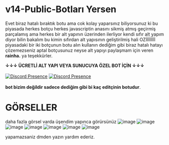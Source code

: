 
# v14-Public-Botları Yersen

Evet biraz hatalı bıraktık botu ama cok kolay yaparsınız biliyorsunuz ki bu piyasada herkes botçu herkes javascriptin anasını sikmiş atmış geçirmiş parçalamış ama herkes bir alt yapının üzerinden ilerliyor kendi sıfır alt yapım diyor bilin bakalım bu kimin sıfırdan alt yapısının geliştirilmiş hali OZİİİİİİİİ  piyasadaki bir iki botçunun botu alın kullanın dediğim gibi biraz hatalı hatayı çözemezseniz aptal botçusunuz neyse alt yapıyı paylaşmam için veren **rainha.** ya teşekkürler.


**↓↓↓ ÜCRETLİ ALT YAPI VEYA SUNUCUYA ÖZEL BOT İÇİN ↓↓↓**
<br> </br>
[![Discord Presence](https://lanyard-profile-readme.vercel.app/api/752942906322583712?theme=dark&bg=06154a&animated=true&hideDiscrim=false&borderRadius=20px)](https://discord.com/users/752942906322583712) 
[![Discord Presence](https://lanyard-profile-readme.vercel.app/api/908464652688711680?theme=dark&bg=06154a&animated=true&hideDiscrim=false&borderRadius=20px)](https://discord.com/users/752942906322583712) 
<br></br>
**bot bizim değildir sadece dediğim gibi bi kaç editçinin botudur**.

# GÖRSELLER 
daha fazla görsel varda üşendim yapınca görürsünüz 
![image](https://cdn.discordapp.com/attachments/1228513757718646826/1229539663426097212/image.png?ex=66300d0b&is=661d980b&hm=2c12894e3f38b161649ccab62852d769c0d2f6f518fdbca4630014a2850ba4eb&)
![image](https://media.discordapp.net/attachments/1228513757718646826/1229539663706980382/image.png?ex=66300d0b&is=661d980b&hm=355b1905bf0b9863827bc4e67bc7ec46c6d8878468459f32d6251b4381c95bf0&)
![image](https://media.discordapp.net/attachments/1228513757718646826/1229539663979745290/image.png?ex=66300d0b&is=661d980b&hm=3992d4fb8b26c3333967965e93a2aac856254aa299a3917e2931ab0043e487ee&)
![image](https://media.discordapp.net/attachments/1228513757718646826/1229539664252239893/image.png?ex=66300d0b&is=661d980b&hm=9085a3c69cb7273181613ab97d2a6758f904ec0380aa4a46b18fcb7def68494e&)
![image](https://media.discordapp.net/attachments/1228513757718646826/1229539664860413992/image.png?ex=66300d0b&is=661d980b&hm=60daf91e81efb2982f2ac72122428112c1562b201cfca7bbbdb6af989274c69f&)
![image](https://media.discordapp.net/attachments/1228513757718646826/1229539665124786296/image.png?ex=66300d0b&is=661d980b&hm=7188b667be71ecf24a8436ab6da725f42683ea26982bc3c549f90446b02d4e30&)
![image](https://media.discordapp.net/attachments/1228513757718646826/1229539665477111878/image.png?ex=66300d0b&is=661d980b&hm=8d16581c32cefcac0fb1bd54b25137d9a81a135684522e6a8713861ccb2ff60a&)

yapamazsaniz dmden yazın yardım ederiz.
